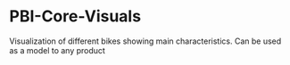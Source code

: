 # PBI-Core-Visuals
Visualization of different bikes showing main characteristics. Can be used as a model to any product
